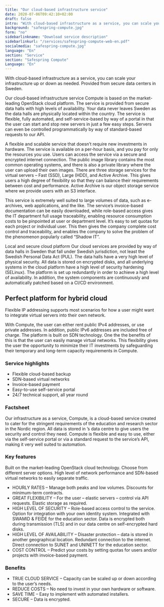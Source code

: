 ```yaml
---
title: "Our cloud-based infrastructure service"
date: 2020-07-06T09:42:10+02:00
draft: false
intro: "With cloud-based infrastructure as a service, you can scale your infrastructure up or down as needed. Provided from secure data centers in Sweden."
background: "safespring-compute.jpg"
form: "no"
sidebarlinkname: "Download service description"
sidebarlinkurl: "/services/safespring-compute-web-en.pdf"
socialmedia: "safespring-compute.jpg"
language: "En"
section: "Service"
section: "Safespring Compute"
Language: "En"
---
```


<div class="ingress"><p>With cloud-based infrastructure as a service, you can scale your infrastructure up or down as needed. Provided from secure data centers in Sweden.</p></div>

Our cloud-based infrastructure service Compute is based on the market-leading OpenStack cloud platform. The service is provided from secure data halls with high levels of availability. Your data never leaves Sweden as the data halls are physically located within the country. The service is flexible, fully automated, and self-service-based by way of a portal in that the user can start and stop new servers in just a few easy steps. Servers can even be controlled programmatically by way of standard-based requests to our API.

A flexible and scalable service that doesn’t require new investments in hardware. The service is available on a per-hour basis, and you pay for only the resources you use. Users can access the service via a secure and encrypted internet connection. The public image library contains the most common operating systems, and there is also a private library where the user can upload their own images. There are three storage services for the virtual servers – Fast (SSD), Large (HDD), and Active Archive. This gives users a high degree of flexibility so that they can balance their requirements between cost and performance. Active Archive is our object storage service where we provide users with an S3 interface.

This service is extremely well suited to large volumes of data, such as e-archives, web applications, and the like. The service’s invoice-based documentation can be easily downloaded, while role-based access gives the IT department full usage traceability, enabling resource consumption costs to be pinpointed at user or department level. It’s easy to set quotas for each project or individual user. This then gives the company complete cost control and traceability, and enables the company to solve the problem of the phenomenon popularly called “Shadow IT”.

Local and secure cloud platform Our cloud services are provided by way of data halls in Sweden that fall under Swedish jurisdiction, not least the Swedish Personal Data Act (PUL). The data halls have a very high level of physical security. All data is stored on encrypted disks, and all underlying systems in the cloud platform have a high level of security hardening (SELinux). The platform is set up redundantly in order to achieve a high level of availability. In addition, the system components are continuously and automatically patched based on a CI/CD environment.

## Perfect platform for hybrid cloud

<div class="ingress"><p>Flexible IP addressing supports most scenarios for how a user might want to integrate virtual servers into their own network.</p></div>

With Compute, the user can either rent public IPv4 addresses, or use private addresses. In addition, public IPv6 addresses are included free of charge. The platform is built on SDN technology. One the the benefits of this is that the user can easily manage virtual networks. This flexibility gives the user the opportunity to minimize their IT investments by safeguarding their temporary and long-term capacity requirements in Compute.

### Service highlights

- Flexible cloud-based backup
- SDN-based virtual networks
- Invoice-based payment
- Easy-to-use self-service portal
- 24/7 technical support, all year round

### Factsheet

Our infrastructure as a service, Compute, is a cloud-based service created to cater for the stringent requirements of the education and research sector in the Nordic region. All data is stored in ’s data centre to give users the security and control they need. Compute is flexible and easy to use, either via the self-service portal or via a standard request to the service’s API, making it very well suited to automation.

### Key features

Built on the market-leading OpenStack cloud technology. Choose from different server options. High level of network performance and SDN-based virtual networks to easily separate traffic.

- <span class="inline-rubrik">HOURLY RATES</span> – Manage both peaks and low volumes. Discounts for minimum-term contracts.
- <span class="inline-rubrik">GREAT FLEXIBILITY</span> –  For the user – elastic servers – control via API requests. Elastic storage as required.
- <span class="inline-rubrik">HIGH LEVEL OF SECURITY</span> – Role-based access control to the service. Option for integration with your own identity system. Integrated with SWAMID & FEIDE for the education sector. Data is encrypted both during transmission (TLS) and in our data centre on self-encrypted hard disks.
- <span class="inline-rubrik">HIGH LEVEL OF AVAILABILITY</span> – Disaster protection – data is stored in another geographical location. Redundant connection to the internet. Direct connection to SUNET and UNINETT for the education sector.
- <span class="inline-rubrik">COST CONTROL</span> – Predict your costs by setting quotas for users and/or projects with invoice-based payment.

### Benefits

- <span class="inline-rubrik">TRUE CLOUD SERVICE</span> – Capacity can be scaled up or down according to the user’s needs.
- <span class="inline-rubrik">REDUCE COSTS</span> – No need to invest in your own hardware or software.
- <span class="inline-rubrik">SAVE TIME</span> – Easy to implement with automated installers.
- <span class="inline-rubrik">SECURE</span> – Data is encrypted.
